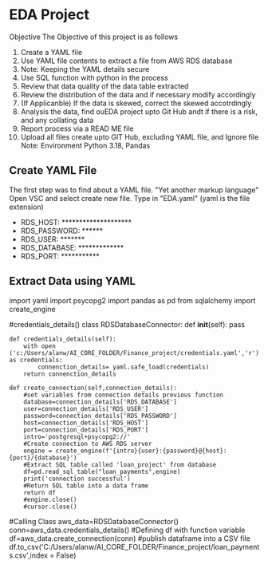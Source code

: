 # **EDA Project**
Objective
The Objective of this project is as follows
1. Create a YAML file
2. Use YAML file contents to extract a file from AWS RDS database
3. Note: Keeping the YAML details secure
4. Use SQL function with python in the process
5. Review that data quality of the data table extracted
6. Review the distribution of the data and if necessary modify accordingly
7. (If Applicanble) If the data is skewed, correct the skewed accotrdingly
8. Analysis the data, find ouEDA project upto Git Hub andt if there is a risk, and any collating data
9. Report process via a READ ME file
10. Upload all files create upto GIT Hub, excluding YAML file, and Ignore file
Note: Environment Python 3.18, Pandas
## Create YAML File
The first step was to find about a YAML file. "Yet another markup language"
Open VSC and select create new file. Type in "EDA.yaml" (yaml is the file extension)
 - RDS_HOST: ********************
 - RDS_PASSWORD: ******
 - RDS_USER: *******
 - RDS_DATABASE: *************
 - RDS_PORT: ***********
## Extract Data using YAML
import yaml
import psycopg2
import pandas as pd
from sqlalchemy import create_engine

#credentials_details()
class RDSDatabaseConnector:
    def __init__(self):
        pass
         
    def credentials_details(self):
        with open ('c:/Users/alanw/AI_CORE_FOLDER/Finance_project/credentials.yaml','r') as credentials:
            connenction_details= yaml.safe_load(credentials)
        return connenction_details

    def create_connection(self,connection_details):
        #set variables from connection details previous function
        database=connection_details['RDS_DATABASE']
        user=connection_details['RDS_USER']
        password=connection_details['RDS_PASSWORD']
        host=connection_details['RDS_HOST']
        port=connection_details['RDS_PORT']
        intro='postgresql+psycopg2://'
        #Create connection to AWS RDS server
        engine = create_engine(f'{intro}{user}:{password}@{host}:{port}/{database}')
        #Extract SQL table called 'loan_project' from database
        df=pd.read_sql_table("loan_payments",engine)
        print('connection successful')
        #Return SQL table into a data frame
        return df
        #engine.close()
        #cursor.close()

   
#Calling Class
aws_data=RDSDatabaseConnector()
conn=aws_data.credentials_details() 
#Defining df with function variable
df=aws_data.create_connection(conn)
#publish dataframe into a CSV file         
df.to_csv('C:/Users/alanw/AI_CORE_FOLDER/Finance_project/loan_payments.csv',index = False)
